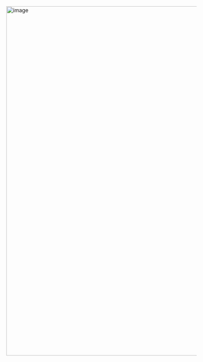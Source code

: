 <img width="925" alt="image" src="https://user-images.githubusercontent.com/45871181/181697927-8e1a962a-fb87-4b69-97ed-da719d511016.png">
